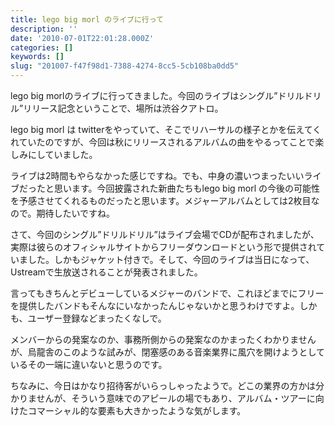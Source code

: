 ```yaml
---
title: lego big morl のライブに行って
description: ''
date: '2010-07-01T22:01:28.000Z'
categories: []
keywords: []
slug: "201007-f47f98d1-7388-4274-8cc5-5cb108ba0dd5"
---
```

lego big morlのライブに行ってきました。今回のライブはシングル”ドリルドリル”リリース記念ということで、場所は渋谷クアトロ。

lego big morl は twitterをやっていて、そこでリハーサルの様子とかを伝えてくれていたのですが、今回は秋にリリースされるアルバムの曲をやるってことで楽しみにしていました。

ライブは2時間もやらなかった感じですね。でも、中身の濃いつまったいいライブだったと思います。今回披露された新曲たちもlego big morl の今後の可能性を予感させてくれるものだったと思います。メジャーアルバムとしては2枚目なので。期待したいですね。

さて、今回のシングル”ドリルドリル”はライブ会場でCDが配布されましたが、実際は彼らのオフィシャルサイトからフリーダウンロードという形で提供されていました。しかもジャケット付きで。そして、今回のライブは当日になって、Ustreamで生放送されることが発表されました。

言ってもきちんとデビューしているメジャーのバンドで、これほどまでにフリーを提供したバンドもそんなにいなかったんじゃないかと思うわけですよ。しかも、ユーザー登録などまったくなしで。

メンバーからの発案なのか、事務所側からの発案なのかまったくわかりませんが、烏龍舎のこのような試みが、閉塞感のある音楽業界に風穴を開けようとしているその一端に違いないと思うのです。

ちなみに、今日はかなり招待客がいらっしゃったようで。どこの業界の方かは分かりませんが、そういう意味でのアピールの場でもあり、アルバム・ツアーに向けたコマーシャル的な要素も大きかったような気がします。